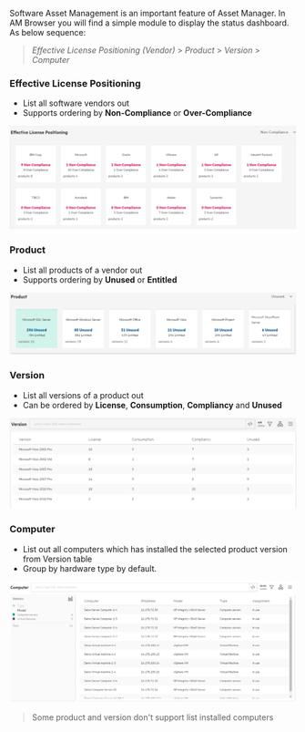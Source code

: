 
Software Asset Management is an important feature of Asset Manager.
In AM Browser you will find a simple module to display the status dashboard. As below sequence:

>  *Effective License Positioning (Vendor)* > *Product* > *Version* > *Computer*

### Effective License Positioning

- List all software vendors out
- Supports ordering by **Non-Compliance** or **Over-Compliance**

![SAM screen shot](img/sam1.PNG)

### Product

- List all products of a vendor out
- Supports ordering by **Unused** or **Entitled**

![SAM screen shot](img/sam2.PNG)

### Version

- List all versions of a product out
- Can be ordered by **License**, **Consumption**, **Compliancy** and **Unused**

![SAM screen shot](img/sam3.PNG)

### Computer

- List out all computers which has installed the selected product version from Version table
- Group by hardware type by default.

![SAM screen shot](img/sam4.PNG)

> Some product and version don't support list installed computers
